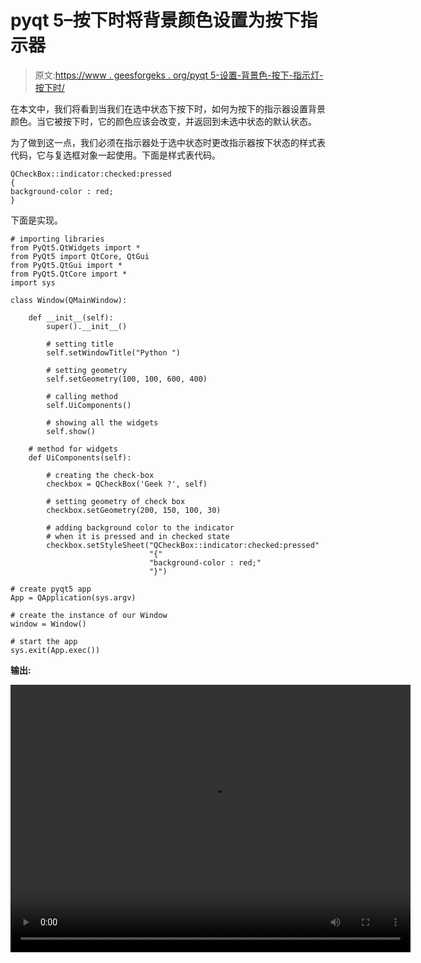 # pyqt 5–按下时将背景颜色设置为按下指示器

> 原文:[https://www . geesforgeks . org/pyqt 5-设置-背景色-按下-指示灯-按下时/](https://www.geeksforgeeks.org/pyqt5-setting-background-color-to-pressed-indicator-when-pressed/)

在本文中，我们将看到当我们在选中状态下按下时，如何为按下的指示器设置背景颜色。当它被按下时，它的颜色应该会改变，并返回到未选中状态的默认状态。

为了做到这一点，我们必须在指示器处于选中状态时更改指示器按下状态的样式表代码，它与复选框对象一起使用。下面是样式表代码。

```
QCheckBox::indicator:checked:pressed
{
background-color : red;
}

```

下面是实现。

```
# importing libraries
from PyQt5.QtWidgets import * 
from PyQt5 import QtCore, QtGui
from PyQt5.QtGui import * 
from PyQt5.QtCore import * 
import sys

class Window(QMainWindow):

    def __init__(self):
        super().__init__()

        # setting title
        self.setWindowTitle("Python ")

        # setting geometry
        self.setGeometry(100, 100, 600, 400)

        # calling method
        self.UiComponents()

        # showing all the widgets
        self.show()

    # method for widgets
    def UiComponents(self):

        # creating the check-box
        checkbox = QCheckBox('Geek ?', self)

        # setting geometry of check box
        checkbox.setGeometry(200, 150, 100, 30)

        # adding background color to the indicator
        # when it is pressed and in checked state
        checkbox.setStyleSheet("QCheckBox::indicator:checked:pressed"
                               "{"
                               "background-color : red;"
                               "}")

# create pyqt5 app
App = QApplication(sys.argv)

# create the instance of our Window
window = Window()

# start the app
sys.exit(App.exec())
```

**输出:**

<video class="wp-video-shortcode" id="video-392015-1" width="640" height="428" preload="metadata" controls=""><source type="video/mp4" src="https://media.geeksforgeeks.org/wp-content/uploads/20200329193428/Python-29-03-2020-19_26_42.mp4?_=1">[https://media.geeksforgeeks.org/wp-content/uploads/20200329193428/Python-29-03-2020-19_26_42.mp4](https://media.geeksforgeeks.org/wp-content/uploads/20200329193428/Python-29-03-2020-19_26_42.mp4)</video>